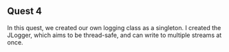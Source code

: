 ## Quest 4

In this quest, we created our own logging class as a singleton. I created the JLogger, which aims to be thread-safe, and can write to multiple streams at once.